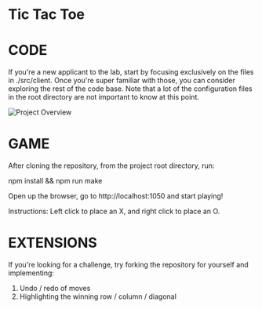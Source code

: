# Tic Tac Toe

# CODE

If you're a new applicant to the lab, start by focusing exclusively on
the files in ./src/client. Once you're super familiar with those, you can
consider exploring the rest of the code base. Note that a lot of the configuration
files in the root directory are not important to know at this point.

![Project Overview](/src/assets/overview.png)

# GAME

After cloning the repository, from the project root directory, run:

npm install && npm run make

Open up the browser, go to http://localhost:1050 and start playing!

Instructions: Left click to place an X, and right click to place an O.

# EXTENSIONS

If you're looking for a challenge, try forking the repository for yourself and implementing:
1) Undo / redo of moves
2) Highlighting the winning row / column / diagonal
